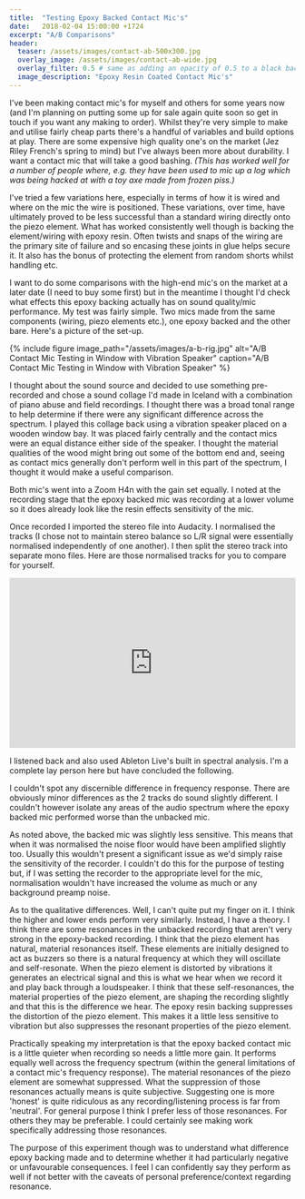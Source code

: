 ```yaml
---
title:  "Testing Epoxy Backed Contact Mic's"
date:   2018-02-04 15:00:00 +1724
excerpt: "A/B Comparisons"
header:
  teaser: /assets/images/contact-ab-500x300.jpg
  overlay_image: /assets/images/contact-ab-wide.jpg
  overlay_filter: 0.5 # same as adding an opacity of 0.5 to a black background
  image_description: "Epoxy Resin Coated Contact Mic's"
---
```


I've been making contact mic's for myself and others for some years now (and I'm planning on putting some up for sale again quite soon so get in touch if you want any making to order). Whilst they're very simple to make and utilise fairly cheap parts there's a handful of variables and build options at play. There are some expensive high quality one's on the market (Jez Riley French's spring to mind) but I've always been more about durability. I want a contact mic that will take a good bashing. _(This has worked well for a number of people where, e.g. they have been used to mic up a log which was being hacked at with a toy axe made from frozen piss.)_

I've tried a few variations here, especially in terms of how it is wired and where on the mic the wire is positioned. These variations, over time, have ultimately proved to be less successful than a standard wiring directly onto the piezo element. What has worked consistently well though is backing the element/wiring with epoxy resin. Often twists and snaps of the wiring are the primary site of failure and so encasing these joints in glue helps secure it. It also has the bonus of protecting the element from random shorts whilst handling etc.

I want to do some comparisons with the high-end mic's on the market at a later date (I need to buy some first) but in the meantime I thought I'd check what effects this epoxy backing actually has on sound quality/mic performance. My test was fairly simple. Two mics made from the same components (wiring, piezo elements etc.), one epoxy backed and the other bare. Here's a picture of the set-up.

{% include figure image_path="/assets/images/a-b-rig.jpg" alt="A/B Contact Mic Testing in Window with Vibration Speaker" caption="A/B Contact Mic Testing in Window with Vibration Speaker" %}

I thought about the sound source and decided to use something pre-recorded and chose a sound collage I'd made in Iceland with a combination of piano abuse and field recordings. I thought there was a broad tonal range to help determine if there were any significant difference across the spectrum. I played this collage back using a vibration speaker placed on a wooden window bay. It was placed fairly centrally and the contact mics were an equal distance either side of the speaker. I thought the material qualities of the wood might bring out some of the bottom end and, seeing as contact mics generally don't perform well in this part of the spectrum, I thought it would make a useful comparison.

Both mic's went into a Zoom H4n with the gain set equally. I noted at the recording stage that the epoxy backed mic was recording at a lower volume so it does already look like the resin effects sensitivity of the mic.

Once recorded I imported the stereo file into Audacity. I normalised the tracks (I chose not to maintain stereo balance so L/R signal were essentially normalised independently of one another). I then split the stereo track into separate mono files. Here are those normalised tracks for you to compare for yourself.

<iframe width="100%" height="300" scrolling="no" frameborder="no" allow="autoplay" src="https://w.soundcloud.com/player/?url=https%3A//api.soundcloud.com/playlists/439471452&amp;color=%23ff5500&amp;auto_play=false&amp;hide_related=false&amp;show_comments=true&amp;show_user=true&amp;show_reposts=false&amp;show_teaser=true&amp;visual=true"></iframe>

I listened back and also used Ableton Live's built in spectral analysis. I'm a complete lay person here but have concluded the following.

I couldn't spot any discernible difference in frequency response. There are obviously minor differences as the 2 tracks do sound slightly different. I couldn't however isolate any areas of the audio spectrum where the epoxy backed mic performed worse than the unbacked mic.

As noted above, the backed mic was slightly less sensitive. This means that when it was normalised the noise floor would have been amplified slightly too. Usually this wouldn't present a significant issue as we'd simply raise the sensitivity of the recorder. I couldn't do this for the purpose of testing but, if I was setting the recorder to the appropriate level for the mic, normalisation wouldn't have increased the volume as much or any background preamp noise.

As to the qualitative differences. Well, I can't quite put my finger on it. I think the higher and lower ends perform very similarly. Instead, I have a theory. I think there are some resonances in the unbacked recording that aren't very strong in the epoxy-backed recording. I think that the piezo element has natural, material resonances itself. These elements are initially designed to act as buzzers so there is a natural frequency at which they will oscillate and self-resonate. When the piezo element is distorted by vibrations it generates an electrical signal and this is what we hear when we record it and play back through a loudspeaker. I think that these self-resonances, the material properties of the piezo element, are shaping the recording slightly and that this is the difference we hear. The epoxy resin backing suppresses the distortion of the piezo element. This makes it a little less sensitive to vibration but also suppresses the resonant properties of the piezo element.

Practically speaking my interpretation is that the epoxy backed contact mic is a little quieter when recording so needs a little more gain. It performs equally well across the frequency spectrum (within the general limitations of a contact mic's frequency response). The material resonances of the piezo element are somewhat suppressed. What the suppression of those resonances actually means is quite subjective. Suggesting one is more 'honest' is quite ridiculous as any recording/listening process is far from 'neutral'. For general purpose I think I prefer less of those resonances. For others they may be preferable. I could certainly see making work specifically addressing those resonances.

The purpose of this experiment though was to understand what difference epoxy backing made and to determine whether it had particularly negative or unfavourable consequences. I feel I can confidently say they perform as well if not better with the caveats of personal preference/context regarding resonance.
